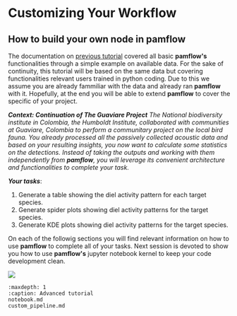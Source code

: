 # Customizing Your Workflow

## How to build your own node in **pamflow** 

The documentation on [previous tutorial](../../tutorial/index.md) covered all basic **pamflow's**  functionalities through a simple example on available data. For the sake of continuity, this tutorial will be based on the same data but covering functionalities  relevant users trained in python coding. Due to  this we assume you are already fammiliar with the data  and already ran **pamflow** with it. Hopefully, at the end you will be able to extend **pamflow** to cover the specific of your project.


***Context: Continuation of The Guaviare Project***
*The National biodiversity institute in Colombia, the Humboldt Institute, collaborated with communities at Guaviare, Colombia to perform a communitary project on the local bird fauna. You already processed all the passively collected acoustic data and based on your resulting insights, you now want to calculate some statistics on the detections. Instead of taking the outputs and working with them independently from **pamflow**, you will leverage its convenient architecture and functionalities to complete your task.*

***Your tasks***: 
1. Generate a table showing the diel activity pattern for each target species.
2. Generate spider plots showing diel activity patterns for the target species.
3. Generate KDE plots showing diel activity patterns for the target species.



On each of the followig sections you will find relevant information on how to use **pamflow** to complete all of your tasks. Next session is devoted to show you how to use  **pamflow's** jupyter notebook kernel to keep your code development clean. 

![](../../meta/images/pamflow_intro.jpg)



```{toctree}
:maxdepth: 1
:caption: Advanced tutorial
notebook.md
custom_pipeline.md





